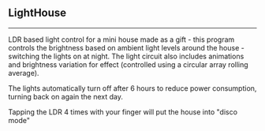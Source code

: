 ## LightHouse

----------------------------------------------

LDR based light control for a mini house made as a gift - this program controls the brightness based on ambient light levels around the house - switching the lights on at night. The light circuit also includes animations and brightness variation for effect (controlled using a circular array rolling average).

The lights automatically turn off after 6 hours to reduce power consumption, turning back on again the next day.

Tapping the LDR 4 times with your finger will put the house into "disco mode"